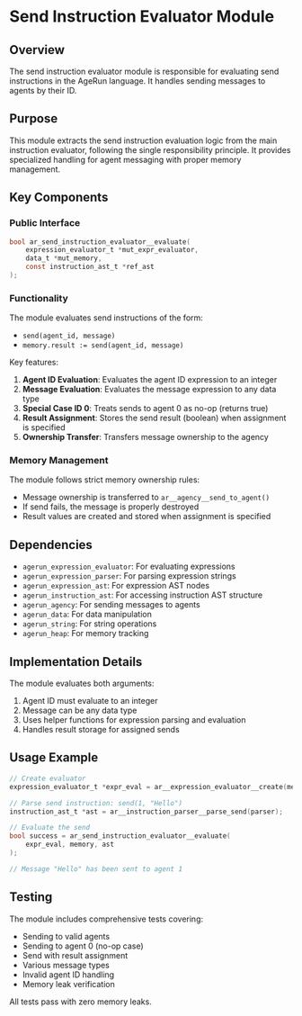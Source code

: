 # Send Instruction Evaluator Module

## Overview

The send instruction evaluator module is responsible for evaluating send instructions in the AgeRun language. It handles sending messages to agents by their ID.

## Purpose

This module extracts the send instruction evaluation logic from the main instruction evaluator, following the single responsibility principle. It provides specialized handling for agent messaging with proper memory management.

## Key Components

### Public Interface

```c
bool ar_send_instruction_evaluator__evaluate(
    expression_evaluator_t *mut_expr_evaluator,
    data_t *mut_memory,
    const instruction_ast_t *ref_ast
);
```

### Functionality

The module evaluates send instructions of the form:
- `send(agent_id, message)`
- `memory.result := send(agent_id, message)`

Key features:
1. **Agent ID Evaluation**: Evaluates the agent ID expression to an integer
2. **Message Evaluation**: Evaluates the message expression to any data type
3. **Special Case ID 0**: Treats sends to agent 0 as no-op (returns true)
4. **Result Assignment**: Stores the send result (boolean) when assignment is specified
5. **Ownership Transfer**: Transfers message ownership to the agency

### Memory Management

The module follows strict memory ownership rules:
- Message ownership is transferred to `ar__agency__send_to_agent()`
- If send fails, the message is properly destroyed
- Result values are created and stored when assignment is specified

## Dependencies

- `agerun_expression_evaluator`: For evaluating expressions
- `agerun_expression_parser`: For parsing expression strings
- `agerun_expression_ast`: For expression AST nodes
- `agerun_instruction_ast`: For accessing instruction AST structure
- `agerun_agency`: For sending messages to agents
- `agerun_data`: For data manipulation
- `agerun_string`: For string operations
- `agerun_heap`: For memory tracking

## Implementation Details

The module evaluates both arguments:
1. Agent ID must evaluate to an integer
2. Message can be any data type
3. Uses helper functions for expression parsing and evaluation
4. Handles result storage for assigned sends

## Usage Example

```c
// Create evaluator
expression_evaluator_t *expr_eval = ar__expression_evaluator__create(memory, NULL);

// Parse send instruction: send(1, "Hello")
instruction_ast_t *ast = ar__instruction_parser__parse_send(parser);

// Evaluate the send
bool success = ar_send_instruction_evaluator__evaluate(
    expr_eval, memory, ast
);

// Message "Hello" has been sent to agent 1
```

## Testing

The module includes comprehensive tests covering:
- Sending to valid agents
- Sending to agent 0 (no-op case)
- Send with result assignment
- Various message types
- Invalid agent ID handling
- Memory leak verification

All tests pass with zero memory leaks.